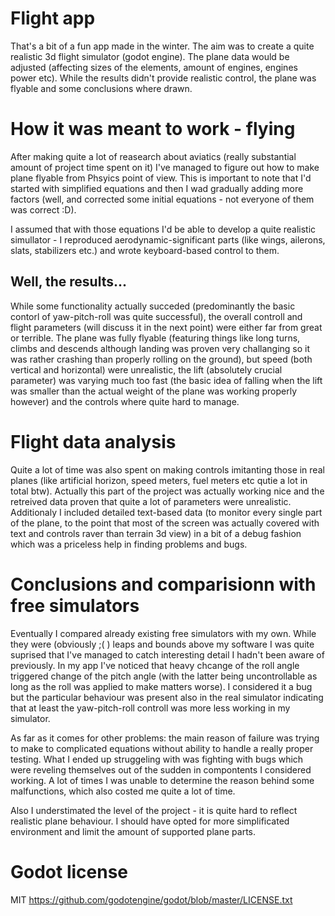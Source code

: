# Flight app

That's a bit of a fun app made in the winter. The aim was to create a quite realistic 3d flight simulator (godot engine). The plane data would be adjusted (affecting sizes of the elements, amount of engines, engines power etc).
While the results didn't provide realistic control, the plane was flyable and some conclusions where drawn.

# How it was meant to work - flying

After making quite a lot of reasearch about aviatics (really substantial amount of project time spent on it) I've managed to figure out how to make plane flyable from Phsyics point of view. This is important to note that I'd started with simplified equations and then I wad gradually adding more factors (well, and corrected some initial equations - not everyone of them was correct :D).

I assumed that with those equations I'd be able to develop a quite realistic simullator - I reproduced aerodynamic-significant parts (like wings, ailerons, slats, stabilizers etc.) and wrote keyboard-based control to them.
## Well, the results...
While some functionality actually succeded (predominantly the basic contorl of yaw-pitch-roll was quite successful), the overall controll and flight parameters (will discuss it in the next point) were either far from great or terrible.
The plane was fully flyable (featuring things like long turns, climbs and descends although landing was proven very challanging so it was rather crashing than properly rolling on the ground), but speed (both vertical and horizontal) were unrealistic, the lift (absolutely crucial parameter) was varying much too fast (the basic idea of falling when the lift was smaller than the actual weight of the plane was working properly however) and the controls where quite hard to manage.

# Flight data analysis
Quite a lot of time was also spent on making controls imitanting those in real planes (like artificial horizon, speed meters, fuel meters etc qutie a lot in total btw). Actually this part of the project was actually working nice and the retreived data proven that quite a lot of parameters were unrealistic. Additionaly I included detailed text-based data (to monitor every single part of the plane, to the point that most of the screen was actually covered with text and controls raver than terrain 3d view) in a bit of a debug fashion which was a priceless help in finding problems and bugs.
# Conclusions and comparisionn with free simulators
Eventually I compared already existing free simulators with my own. While they were (obviously ;( ) leaps and bounds above my software I was quite suprised that I've managed to catch interesting detail I hadn't been aware of previously.
In my app I've noticed that heavy chcange of the roll angle triggered change of the pitch angle (with the latter being uncontrollable as long as the roll was applied to make matters worse). I considered it a bug but the particular behaviour was present also in the real simulator indicating that at least the yaw-pitch-roll controll was more less working in my simulator.

As far as it comes for other problems: the main reason of failure was trying to make to complicated equations without ability to handle a really proper testing. What I ended up struggeling with was fighting with bugs which were reveling themselves out of the sudden in compontents I considered working. A lot of times I was unable to determine the reason behind some malfunctions, which also costed me quite a lot of time.

Also I understimated the level of the project - it is quite hard to reflect realistic plane behaviour. I should have opted for more simplificated environment and limit the amount of supported plane parts.

# Godot license
MIT
https://github.com/godotengine/godot/blob/master/LICENSE.txt
